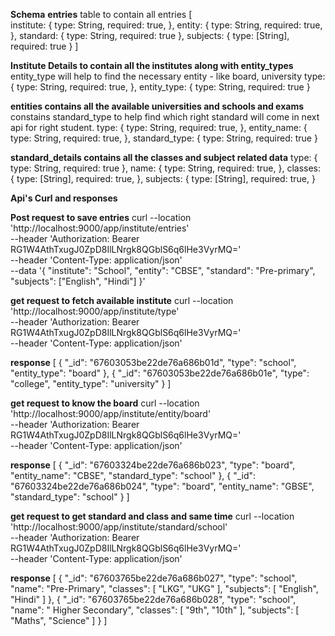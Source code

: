 **Schema**
**entries** table to contain all entries
[    
    institute: {
        type: String,
        required: true,
    },
    entity: {
        type: String,
        required: true,
    },
    standard: {
        type: String,
        required: true
    },
    subjects: {
        type: [String],
        required: true
    }
]

**Institute Details to contain all the institutes along with entity_types**
entity_type will help to find the necessary entity - like board, university
    type: {
        type: String,
        required: true,
    },
    entity_type: {
        type: String,
        required: true
    }

**entities contains all the available universities and schools and exams**
constains standard_type to help find which right standard will come in next api for right student.
    type: {
        type: String,
        required: true,
    },
    entity_name: {
        type: String,
        required: true,
    },
    standard_type: {
        type: String,
        required: true
    }
    
**standard_details contains all the classes and subject related data**
    type: {
        type: String,
        required: true
    },
    name: {
        type: String,
        required: true,
    },
    classes: {
        type: [String],
        required: true,
    },
    subjects: {
        type: [String],
        required: true,
    }

**Api's Curl and responses**

**Post request to save entries**
curl --location 'http://localhost:9000/app/institute/entries' \
--header 'Authorization: Bearer RG1W4AthTxugJ0ZpD8IlLNrgk8QGblS6q6lHe3VyrMQ=' \
--header 'Content-Type: application/json' \
--data '{
    "institute": "School",
    "entity": "CBSE",
    "standard": "Pre-primary",
    "subjects": ["English", "Hindi"]
}'

**get request to fetch available institute**
curl --location 'http://localhost:9000/app/institute/type' \
--header 'Authorization: Bearer RG1W4AthTxugJ0ZpD8IlLNrgk8QGblS6q6lHe3VyrMQ=' \
--header 'Content-Type: application/json'

**response**
[
    {
        "_id": "67603053be22de76a686b01d",
        "type": "school",
        "entity_type": "board"
    },
    {
        "_id": "67603053be22de76a686b01e",
        "type": "college",
        "entity_type": "university"
    }
]

**get request to know the board**
curl --location 'http://localhost:9000/app/institute/entity/board' \
--header 'Authorization: Bearer RG1W4AthTxugJ0ZpD8IlLNrgk8QGblS6q6lHe3VyrMQ=' \
--header 'Content-Type: application/json'

**response**
[
    {
        "_id": "67603324be22de76a686b023",
        "type": "board",
        "entity_name": "CBSE",
        "standard_type": "school"
    },
    {
        "_id": "67603324be22de76a686b024",
        "type": "board",
        "entity_name": "GBSE",
        "standard_type": "school"
    }
]

**get request to get standard and class and same time**
curl --location 'http://localhost:9000/app/institute/standard/school' \
--header 'Authorization: Bearer RG1W4AthTxugJ0ZpD8IlLNrgk8QGblS6q6lHe3VyrMQ=' \
--header 'Content-Type: application/json'

**response**
[
    {
        "_id": "67603765be22de76a686b027",
        "type": "school",
        "name": "Pre-Primary",
        "classes": [
            "LKG",
            "UKG"
        ],
        "subjects": [
            "English",
            "Hindi"
        ]
    },
    {
        "_id": "67603765be22de76a686b028",
        "type": "school",
        "name": " Higher Secondary",
        "classes": [
            "9th",
            "10th"
        ],
        "subjects": [
            "Maths",
            "Science"
        ]
    }
]
